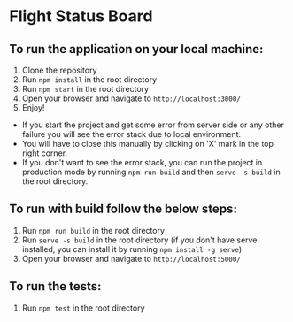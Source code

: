 # Flight Status Board

## To run the application on your local machine:

1. Clone the repository
2. Run `npm install` in the root directory
3. Run `npm start` in the root directory
4. Open your browser and navigate to `http://localhost:3000/`
5. Enjoy!

- If you start the project and get some error from server side or any other failure you will see the error stack due to local environment.
- You will have to close this manually by clicking on 'X' mark in the top right corner.
- If you don't want to see the error stack, you can run the project in production mode by running `npm run build` and then `serve -s build` in the root directory.

## To run with build follow the below steps:
1. Run `npm run build` in the root directory
2. Run `serve -s build` in the root directory (if you don't have serve installed, you can install it by running `npm install -g serve`)
3. Open your browser and navigate to `http://localhost:5000/`

## To run the tests:
1. Run `npm test` in the root directory

